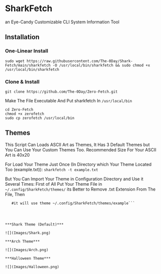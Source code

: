 # SharkFetch
  an Eye-Candy Customizable CLI System Information Tool 

## Installation
### One-Linear Install
```
sudo wget https://raw.githubusercontent.com/The-0Day/Shark-Fetch/main/sharkfetch -O /usr/local/bin/sharkfetch && sudo chmod +x /usr/local/bin/sharkfetch
```
### Clone & Install
```
git clone https://github.com/The-0Day/Zero-Fetch.git
```

Make The File Executable And Put sharkfetch In ```/usr/local/bin```
```
cd Zero-Fetch
chmod +x zerofetch
sudo cp zerofetch /usr/local/bin
```


## Themes
This Script Can Loads ASCII Art as Themes, It Has 3 Default Themes but You Can Use Your Custom Themes Too.
Recommended Size For Your ASCII Art is 40x20

For Load Your Theme Just Once (In Directory which Your Theme Located Too (example.txt)):
  ```sharkfetch -t example.txt```

But You Can Import Your Theme in Configuration Directory and Use it Several Times:
First of All Put Your Theme File in ```~/.config/SharkFetch/themes/```
its Better to Remove .txt Extension From The File, Then
  ```sharkfetch -t example
     #it will use theme ~/.config/SharkFetch/themes/example```

     
  

***Shark Theme (Default)***

![](Images/Shark.png)

***Arch Theme***

![](Images/Arch.png)

***Halloween Theme***

![](Images/Halloween.png)






